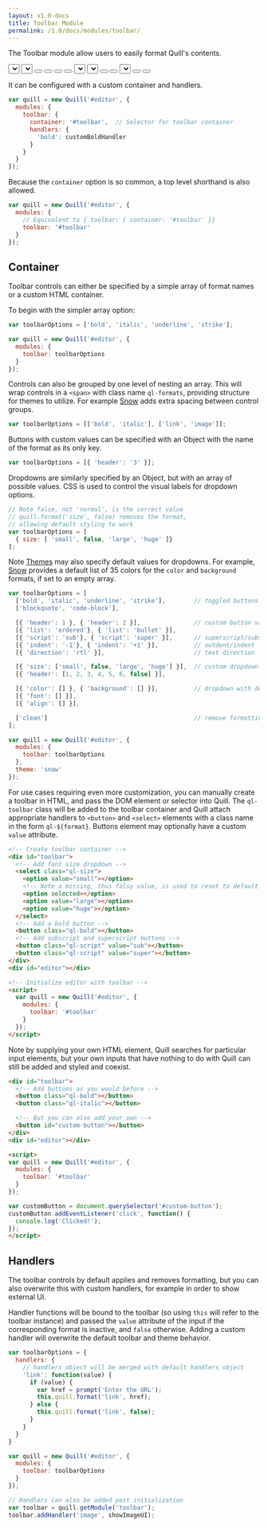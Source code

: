 ```yaml
---
layout: v1.0-docs
title: Toolbar Module
permalink: /1.0/docs/modules/toolbar/
---
```

<!-- head -->
<link href="//cdn.quilljs.com/1.3.6/quill.snow.css" rel="stylesheet">
<!-- head -->

The Toolbar module allow users to easily format Quill's contents.

<div class="quill-wrapper">
  <div id="toolbar-toolbar" class="toolbar">
    <span class="ql-formats">
      <select class="ql-font">
        <option selected></option>
        <option value="serif"></option>
        <option value="monospace"></option>
      </select>
      <select class="ql-size">
        <option value="small"></option>
        <option selected></option>
        <option value="large"></option>
        <option value="huge"></option>
      </select>
    </span>
    <span class="ql-formats">
      <button class="ql-bold"></button>
      <button class="ql-italic"></button>
      <button class="ql-underline"></button>
      <button class="ql-strike"></button>
    </span>
    <span class="ql-formats">
      <select class="ql-color"></select>
      <select class="ql-background"></select>
    </span>
    <span class="ql-formats">
      <button class="ql-list" value="ordered"></button>
      <button class="ql-list" value="bullet"></button>
      <select class="ql-align">
        <option selected></option>
        <option value="center"></option>
        <option value="right"></option>
        <option value="justify"></option>
      </select>
    </span>
    <span class="ql-formats">
      <button class="ql-link"></button>
      <button class="ql-image"></button>
    </span>
  </div>
  <div id="toolbar-editor" class="editor"></div>
</div>

It can be configured with a custom container and handlers.

```javascript
var quill = new Quill('#editor', {
  modules: {
    toolbar: {
      container: '#toolbar',  // Selector for toolbar container
      handlers: {
        'bold': customBoldHandler
      }
    }
  }
});
```

Because the `container` option is so common, a top level shorthand is also allowed.

```javascript
var quill = new Quill('#editor', {
  modules: {
    // Equivalent to { toolbar: { container: '#toolbar' }}
    toolbar: '#toolbar'
  }
});
```


## Container

Toolbar controls can either be specified by a simple array of format names or a custom HTML container.

To begin with the simpler array option:

```javascript
var toolbarOptions = ['bold', 'italic', 'underline', 'strike'];

var quill = new Quill('#editor', {
  modules: {
    toolbar: toolbarOptions
  }
});
```

Controls can also be grouped by one level of nesting an array. This will wrap controls in a `<span>` with class name `ql-formats`, providing structure for themes to utilize. For example [Snow](/1.0/docs/themes/#snow/) adds extra spacing between control groups.

```javascript
var toolbarOptions = [['bold', 'italic'], ['link', 'image']];
```

Buttons with custom values can be specified with an Object with the name of the format as its only key.

```javascript
var toolbarOptions = [{ 'header': '3' }];
```

Dropdowns are similarly specified by an Object, but with an array of possible values. CSS is used to control the visual labels for dropdown options.

```javascript
// Note false, not 'normal', is the correct value
// quill.format('size', false) removes the format,
// allowing default styling to work
var toolbarOptions = [
  { size: [ 'small', false, 'large', 'huge' ]}
];
```

Note [Themes](/1.0/docs/themes/) may also specify default values for dropdowns. For example, [Snow](/1.0/docs/themes/#snow/) provides a default list of 35 colors for the `color` and `background` formats, if set to an empty array.

```javascript
var toolbarOptions = [
  ['bold', 'italic', 'underline', 'strike'],        // toggled buttons
  ['blockquote', 'code-block'],

  [{ 'header': 1 }, { 'header': 2 }],               // custom button values
  [{ 'list': 'ordered'}, { 'list': 'bullet' }],
  [{ 'script': 'sub'}, { 'script': 'super' }],      // superscript/subscript
  [{ 'indent': '-1'}, { 'indent': '+1' }],          // outdent/indent
  [{ 'direction': 'rtl' }],                         // text direction

  [{ 'size': ['small', false, 'large', 'huge'] }],  // custom dropdown
  [{ 'header': [1, 2, 3, 4, 5, 6, false] }],

  [{ 'color': [] }, { 'background': [] }],          // dropdown with defaults from theme
  [{ 'font': [] }],
  [{ 'align': [] }],

  ['clean']                                         // remove formatting button
];

var quill = new Quill('#editor', {
  modules: {
    toolbar: toolbarOptions
  },
  theme: 'snow'
});
```

For use cases requiring even more customization, you can manually create a toolbar in HTML, and pass the DOM element or selector into Quill. The `ql-toolbar` class will be added to the toolbar container and Quill attach appropriate handlers to `<button>` and `<select>` elements with a class name in the form `ql-${format}`. Buttons element may optionally have a custom `value` attribute.

```html
<!-- Create toolbar container -->
<div id="toolbar">
  <!-- Add font size dropdown -->
  <select class="ql-size">
    <option value="small"></option>
    <!-- Note a missing, thus falsy value, is used to reset to default -->
    <option selected></option>
    <option value="large"></option>
    <option value="huge"></option>
  </select>
  <!-- Add a bold button -->
  <button class="ql-bold"></button>
  <!-- Add subscript and superscript buttons -->
  <button class="ql-script" value="sub"></button>
  <button class="ql-script" value="super"></button>
</div>
<div id="editor"></div>

<!-- Initialize editor with toolbar -->
<script>
  var quill = new Quill('#editor', {
    modules: {
      toolbar: '#toolbar'
    }
  });
</script>
```

Note by supplying your own HTML element, Quill searches for particular input elements, but your own inputs that have nothing to do with Quill can still be added and styled and coexist.

```html
<div id="toolbar">
  <!-- Add buttons as you would before -->
  <button class="ql-bold"></button>
  <button class="ql-italic"></button>

  <!-- But you can also add your own -->
  <button id="custom-button"></button>
</div>
<div id="editor"></div>

<script>
var quill = new Quill('#editor', {
  modules: {
    toolbar: '#toolbar'
  }
});

var customButton = document.querySelector('#custom-button');
customButton.addEventListener('click', function() {
  console.log('Clicked!');
});
</script>
```


## Handlers

The toolbar controls by default applies and removes formatting, but you can also overwrite this with custom handlers, for example in order to show external UI.

Handler functions will be bound to the toolbar (so using `this` will refer to the toolbar instance) and passed the `value` attribute of the input if the corresponding format is inactive, and `false` otherwise. Adding a custom handler will overwrite the default toolbar and theme behavior.

```javascript
var toolbarOptions = {
  handlers: {
    // handlers object will be merged with default handlers object
    'link': function(value) {
      if (value) {
        var href = prompt('Enter the URL');
        this.quill.format('link', href);
      } else {
        this.quill.format('link', false);
      }
    }
  }
}

var quill = new Quill('#editor', {
  modules: {
    toolbar: toolbarOptions
  }
});

// Handlers can also be added post initialization
var toolbar = quill.getModule('toolbar');
toolbar.addHandler('image', showImageUI);
```

<!-- script -->
<script src="//cdn.quilljs.com/1.3.6/quill.min.js"></script>
<script>
  var quill = new Quill('#toolbar-editor', {
    modules: {
      toolbar: { container: '#toolbar-toolbar' }
    },
    theme: 'snow'
  });
</script>
<!-- script -->
